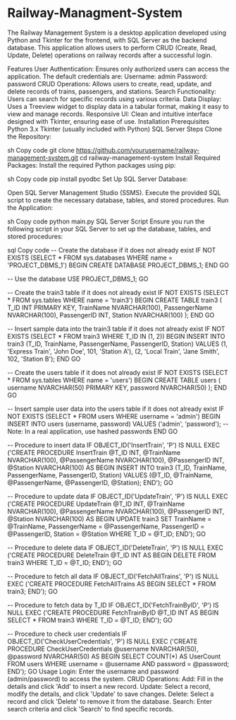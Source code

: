 # Railway-Managment-System
The Railway Management System is a desktop application developed using Python and Tkinter for the frontend, with SQL Server as the backend database. This application allows users to perform CRUD (Create, Read, Update, Delete) operations on railway records after a successful login.

Features
User Authentication: Ensures only authorized users can access the application. The default credentials are:
Username: admin
Password: password
CRUD Operations: Allows users to create, read, update, and delete records of trains, passengers, and stations.
Search Functionality: Users can search for specific records using various criteria.
Data Display: Uses a Treeview widget to display data in a tabular format, making it easy to view and manage records.
Responsive UI: Clean and intuitive interface designed with Tkinter, ensuring ease of use.
Installation
Prerequisites
Python 3.x
Tkinter (usually included with Python)
SQL Server
Steps
Clone the Repository:

sh
Copy code
git clone https://github.com/yourusername/railway-management-system.git
cd railway-management-system
Install Required Packages:
Install the required Python packages using pip:

sh
Copy code
pip install pyodbc
Set Up SQL Server Database:

Open SQL Server Management Studio (SSMS).
Execute the provided SQL script to create the necessary database, tables, and stored procedures.
Run the Application:

sh
Copy code
python main.py
SQL Server Script
Ensure you run the following script in your SQL Server to set up the database, tables, and stored procedures:

sql
Copy code
-- Create the database if it does not already exist
IF NOT EXISTS (SELECT * FROM sys.databases WHERE name = 'PROJECT_DBMS_1')
BEGIN
    CREATE DATABASE PROJECT_DBMS_1;
END
GO

-- Use the database
USE PROJECT_DBMS_1;
GO

-- Create the train3 table if it does not already exist
IF NOT EXISTS (SELECT * FROM sys.tables WHERE name = 'train3')
BEGIN
    CREATE TABLE train3 (
        T_ID INT PRIMARY KEY,
        TrainName NVARCHAR(100),
        PassengerName NVARCHAR(100),
        PassengerID INT,
        Station NVARCHAR(100)
    );
END
GO

-- Insert sample data into the train3 table if it does not already exist
IF NOT EXISTS (SELECT * FROM train3 WHERE T_ID IN (1, 2))
BEGIN
    INSERT INTO train3 (T_ID, TrainName, PassengerName, PassengerID, Station) VALUES
    (1, 'Express Train', 'John Doe', 101, 'Station A'),
    (2, 'Local Train', 'Jane Smith', 102, 'Station B');
END
GO

-- Create the users table if it does not already exist
IF NOT EXISTS (SELECT * FROM sys.tables WHERE name = 'users')
BEGIN
    CREATE TABLE users (
        username NVARCHAR(50) PRIMARY KEY,
        password NVARCHAR(50)
    );
END
GO

-- Insert sample user data into the users table if it does not already exist
IF NOT EXISTS (SELECT * FROM users WHERE username = 'admin')
BEGIN
    INSERT INTO users (username, password) VALUES ('admin', 'password'); -- Note: In a real application, use hashed passwords
END
GO

-- Procedure to insert data
IF OBJECT_ID('InsertTrain', 'P') IS NULL
EXEC ('CREATE PROCEDURE InsertTrain
    @T_ID INT,
    @TrainName NVARCHAR(100),
    @PassengerName NVARCHAR(100),
    @PassengerID INT,
    @Station NVARCHAR(100)
AS
BEGIN
    INSERT INTO train3 (T_ID, TrainName, PassengerName, PassengerID, Station)
    VALUES (@T_ID, @TrainName, @PassengerName, @PassengerID, @Station);
END');
GO

-- Procedure to update data
IF OBJECT_ID('UpdateTrain', 'P') IS NULL
EXEC ('CREATE PROCEDURE UpdateTrain
    @T_ID INT,
    @TrainName NVARCHAR(100),
    @PassengerName NVARCHAR(100),
    @PassengerID INT,
    @Station NVARCHAR(100)
AS
BEGIN
    UPDATE train3
    SET TrainName = @TrainName, PassengerName = @PassengerName, PassengerID = @PassengerID, Station = @Station
    WHERE T_ID = @T_ID;
END');
GO

-- Procedure to delete data
IF OBJECT_ID('DeleteTrain', 'P') IS NULL
EXEC ('CREATE PROCEDURE DeleteTrain
    @T_ID INT
AS
BEGIN
    DELETE FROM train3
    WHERE T_ID = @T_ID;
END');
GO

-- Procedure to fetch all data
IF OBJECT_ID('FetchAllTrains', 'P') IS NULL
EXEC ('CREATE PROCEDURE FetchAllTrains
AS
BEGIN
    SELECT * FROM train3;
END');
GO

-- Procedure to fetch data by T_ID
IF OBJECT_ID('FetchTrainByID', 'P') IS NULL
EXEC ('CREATE PROCEDURE FetchTrainByID
    @T_ID INT
AS
BEGIN
    SELECT * FROM train3
    WHERE T_ID = @T_ID;
END');
GO

-- Procedure to check user credentials
IF OBJECT_ID('CheckUserCredentials', 'P') IS NULL
EXEC ('CREATE PROCEDURE CheckUserCredentials
    @username NVARCHAR(50),
    @password NVARCHAR(50)
AS
BEGIN
    SELECT COUNT(*) AS UserCount
    FROM users
    WHERE username = @username AND password = @password;
END');
GO
Usage
Login:
Enter the username and password (admin/password) to access the system.
CRUD Operations:
Add: Fill in the details and click 'Add' to insert a new record.
Update: Select a record, modify the details, and click 'Update' to save changes.
Delete: Select a record and click 'Delete' to remove it from the database.
Search: Enter search criteria and click 'Search' to find specific records.
